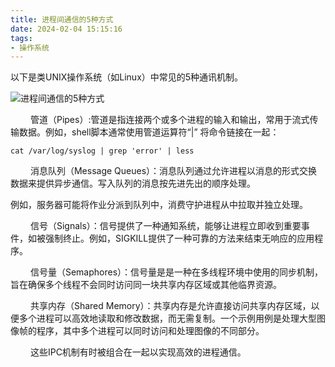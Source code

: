 ```yaml
---
title: 进程间通信的5种方式
date: 2024-02-04 15:15:16
tags:
- 操作系统
---
```



以下是类UNIX操作系统（如Linux）中常见的5种通讯机制。

![进程间通信的5种方式](/pic/基本功/操作系统/进程间通信的5种方式/进程间通信的5种方式.jpeg)

&ensp;&ensp;&ensp;&ensp; 管道（Pipes）:管道是指连接两个或多个进程的输入和输出，常用于流式传输数据。例如，shell脚本通常使用管道运算符“|” 将命令链接在一起：

```shell
cat /var/log/syslog | grep 'error' | less
```

&ensp;&ensp;&ensp;&ensp; 消息队列（Message Queues）：消息队列通过允许进程以消息的形式交换数据来提供异步通信。写入队列的消息按先进先出的顺序处理。

例如，服务器可能将作业分派到队列中，消费守护进程从中拉取并独立处理。

&ensp;&ensp;&ensp;&ensp; 信号（Signals）：信号提供了一种通知系统，能够让进程立即收到重要事件，如被强制终止。例如，SIGKILL提供了一种可靠的方法来结束无响应的应用程序。

&ensp;&ensp;&ensp;&ensp; 信号量（Semaphores）：信号量是是一种在多线程环境中使用的同步机制，旨在确保多个线程不会同时访问同一块共享内存区域或其他临界资源。

&ensp;&ensp;&ensp;&ensp; 共享内存（Shared Memory）：共享内存是允许直接访问共享内存区域，以便多个进程可以高效地读取和修改数据，而无需复制。一个示例用例是处理大型图像帧的程序，其中多个进程可以同时访问和处理图像的不同部分。

&ensp;&ensp;&ensp;&ensp; 这些IPC机制有时被组合在一起以实现高效的进程通信。
